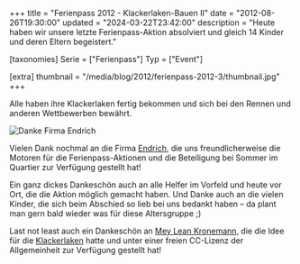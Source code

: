+++
title = "Ferienpass 2012 - Klackerlaken-Bauen II"
date = "2012-08-26T19:30:00"
updated = "2024-03-22T23:42:00"
description = "Heute haben wir unsere letzte Ferienpass-Aktion absolviert und gleich 14 Kinder und deren Eltern begeistert."

[taxonomies]
Serie = ["Ferienpass"]
Typ = ["Event"]

[extra]
thumbnail = "/media/blog/2012/ferienpass-2012-3/thumbnail.jpg"
+++

Alle haben ihre Klackerlaken fertig bekommen und sich bei den Rennen und anderen Wettbewerben bewährt.

![Danke Firma Endrich](../../../media/blog/2012/ferienpass-2012-3/0000.jpg)

Vielen Dank nochmal an die Firma [Endrich](http://www.endrich.com/de/),
die uns freundlicherweise die Motoren für die Ferienpass-Aktionen und die Beteiligung
bei Sommer im Quartier zur Verfügung gestellt hat!

Ein ganz dickes Dankeschön auch an alle Helfer im Vorfeld und heute vor Ort,
die die Aktion möglich gemacht haben. Und Danke auch an die vielen Kinder, die
sich beim Abschied so lieb bei uns bedankt haben – da plant man gern bald
wieder was für diese Altersgruppe ;)

Last not least auch ein Dankeschön an [Mey Lean Kronemann](http://meyleankronemann.de/),
die die Idee für die [Klackerlaken](http://meyleankronemann.de/klackerlaken/) hatte und
unter einer freien CC-Lizenz der Allgemeinheit zur Verfügung gestellt hat!

[//]: # (TODO: ADD GALLERY)
